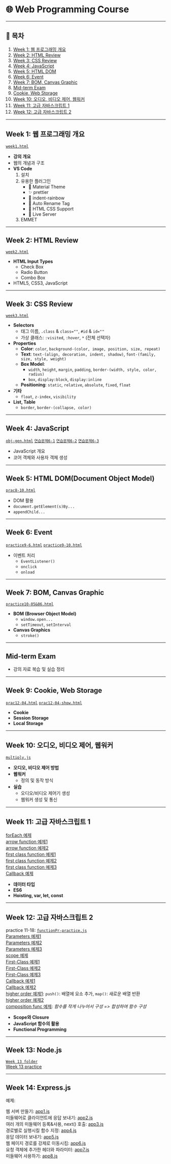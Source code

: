 # 🌐 Web Programming Course  

---

## 📅 목차
1. [Week 1: 웹 프로그래밍 개요](#week-1-웹-프로그래밍-개요)  
2. [Week 2: HTML Review](#week-2-html-review)  
3. [Week 3: CSS Review](#week-3-css-review)  
4. [Week 4: JavaScript](#week-4-javascript)  
5. [Week 5: HTML DOM](#week-5-html-domdocument-object-model)  
6. [Week 6: Event](#week-6-event)  
7. [Week 7: BOM, Canvas Graphic](#week-7-bom-canvas-graphic)  
8. [Mid-term Exam](#mid-term-exam)  
9. [Cookie, Web Storage](#Week-9-cookie-web-storage)  
10. [Week 10: 오디오, 비디오 제어, 웹워커](#week-10-오디오-비디오-제어-웹워커)  
11. [Week 11: 고급 자바스크립트 1](#week-11-고급-자바스크립트-1)  
12. [Week 12: 고급 자바스크립트 2](#week-12-고급-자바스크립트-2)  

---

## Week 1: 웹 프로그래밍 개요  
[`week1.html`](./week1.html)  
- **강의 개요**  
- 웹의 개념과 구조  
- **VS Code**  
  1. 설치  
  2. 유용한 플러그인  
      - 🌈 Material Theme  
      - ✨ prettier  
      - 🌈 indent-rainbow  
      - 🔄 Auto Rename Tag  
      - 🎨 HTML CSS Support  
      - 🚀 Live Server  
  3. EMMET  

---

## Week 2: HTML Review  
[`week2.html`](./week2.html)  
- **HTML Input Types**  
  - Check Box  
  - Radio Button  
  - Combo Box  
- HTML5, CSS3, JavaScript  

---

## Week 3: CSS Review  
[`week3.html`](./week3.html)  
- **Selectors**  
  - 태그 이름, `.class` & `class=""`, `#id` & `id=""`  
  - 가상 클래스: `:visited`, `:hover`, `*` (전체 선택자)  
- **Properties**  
  - **Color**: `color`, `background-(color, image, position, size, repeat)`  
  - **Text**: `text-(align, decoration, indent, shadow)`, `font-(family, size, style, weight)`  
  - **Box Model**:  
    - `width`, `height`, `margin`, `padding`, `border-(width, style, color, radius)`  
    - `box`, `display:block`, `display:inline`  
  - **Positioning**: `static`, `relative`, `absolute`, `fixed`, `float`  
- **기타**  
  - `float`, `z-index`, `visibility`  
- **List, Table**  
  - `border`, `border-(collapse, color)`  

---

## Week 4: JavaScript  
[`obj-gen.html`](./obj-gen.html)
[`연습문제6-1`](./prac6-01.html)
[`연습문제6-2`](./prac6-03.html)
[`연습문제6-3`](./prac6-03.html)
- JavaScript 개요  
- 코어 객체와 사용자 객체 생성  

---

## Week 5: HTML DOM(Document Object Model)  
[`prac8-10.html`](./prac8-10.html)  
- DOM 활용  
- `document.getElement(s)By...`  
- `appendChild...`  

---

## Week 6: Event  
[`practice9-6.html`](./practice9-6.html)
[`practice9-10.html`](./practice9-10.html)  
- 이벤트 처리  
  - `EventListener()`  
  - `onclick`  
  - `onload`  

---

## Week 7: BOM, Canvas Graphic  
[`practice10-05&06.html`](./practice10-05&06.html)  
- **BOM (Browser Object Model)**  
  - `window.open...`  
  - `setTimeout`, `setInterval`  
- **Canvas Graphics**  
  - `stroke()`  

---

## Mid-term Exam  
- 강의 자료 복습 및 실습 정리  

---

## Week 9: Cookie, Web Storage  
[`prac12-04.html`](./prac12-04.html)
[`prac12-04-show.html`](./prac12-04-show.html)  
- **Cookie**  
- **Session Storage**  
- **Local Storage**  

---

## Week 10: 오디오, 비디오 제어, 웹워커  
[`multiply.js`](.multiply.js)  
- **오디오, 비디오 제어 방법**  
- **웹워커**  
  - 정의 및 동작 방식  
- **실습**  
  - 오디오/비디오 제어기 생성  
  - 웹워커 생성 및 통신  

---

## Week 11: 고급 자바스크립트 1  
[forEach 예제](./examples/forEach.js)  
[arrow function 예제1](./examples/arrow-function.js)  
[arrow function 예제2](./examples/arrow-function2.js)  
[first class function 예제1](./examples/first-class-function1.js)  
[first class function 예제2](./examples/first-class-function2.js)  
[first class function 예제3](./examples/first-class-function3.js)  
[Callback 예제](./examples/callback-function.js)  

- **데이터 타입**  
- **ES6**  
- **Hoisting, var, let, const**  

---

## Week 12: 고급 자바스크립트 2  
practice 11-18: [`functionPr-practice.js`](./funcPr-practice.js)  
[Parameters 예제1](./examples/parameters1.js)   
[Parameters 예제2](./examples/parameters2.js)   
[Parameters 예제3](./examples/parameters3.js)   
[scope 예제](./examples/scope.js)  
[First-Class 예제1](./examples/first-class-function1.js)  
[First-Class 예제2](./examples/first-class-function2.js)  
[First-Class 예제3](./examples/first-class-function3.js)  
[Callback 예제1](./examples/callback-function1-week12.js)  
[Callback 예제2](./examples/callback-function2-week12.js)  
[higher order 예제1](./examples/higher-order%20function1%20week12.js): `push()`: 배열에 요소 추가, `map()`: 새로운 배열 반환  
[higher order 예제2](./examples/higher-order%20function2%20week12.js)  
[composition func 예제](./examples/week12-compositiion.js):
_함수를 작게 나누어서 구성 => 합성하여 함수 구성_ 

- **Scope와 Closure**  
- **JavaScript 함수의 활용**  
- **Functional Programming**  

---

## Week 13: Node.js
[`Week 13 folder`](./Week13/)  
[Week 13 practice](./practice)

---

## Week 14: Express.js
예제: 

웹 서버 만들기: [app1.js](./Express/my-first-app/app1.js)  
미들웨어로 클라이언트에 응답 보내기: [app2.js](./Express/my-first-app/app2.js)  
여러 개의 미들웨어 등록&사용, next() 호출: [app3.js](./Express/my-first-app/app3.js)  
경로별로 실행시킬 함수 지정: [app4.js](./Express/my-first-app/app4.js)  
응답 데이터 보내기: [app5.js](./Express/my-first-app/app5.js)  
웹 페이지 경로를 강제로 이동시킴: [app6.js](./Express/my-first-app/app6.js)  
요청 객체에 추가한 헤더와 파라미터: [app7.js](./Express/my-first-app/app7.js)  
미들웨어 사용하기: [app8.js](./Express/my-first-app/app8.js)  
